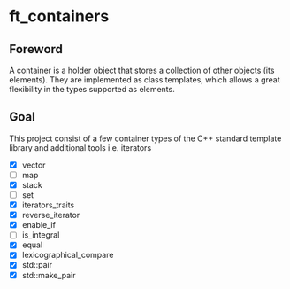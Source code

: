 # ft_containers

## Foreword
A container is a holder object that stores a collection of other objects (its elements). They are implemented as class templates, which allows a great flexibility in the types supported as elements.

## Goal
This project consist of a few container types of the C++ standard template library and additional tools i.e. iterators
- [x] vector
- [ ] map
- [x] stack
- [ ] set
- [x] iterators_traits
- [x] reverse_iterator
- [x] enable_if
- [ ] is_integral
- [x] equal
- [x] lexicographical_compare
- [x] std::pair
- [x] std::make_pair
